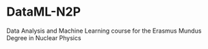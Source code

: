# DataML-N2P
Data Analysis and Machine Learning course for the Erasmus Mundus Degree in Nuclear Physics 
